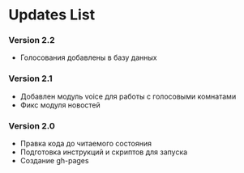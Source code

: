 # Updates List

### Version 2.2

* Голосования добавлены в базу данных

### Version 2.1

* Добавлен модуль voice для работы с голосовыми комнатами
* Фикс модуля новостей

### Version 2.0

* Правка кода до читаемого состояния
* Подготовка инструкций и скриптов для запуска
* Создание gh-pages